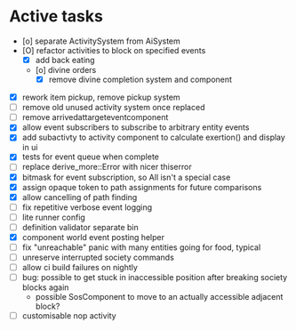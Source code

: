 # Active tasks

* [o] separate ActivitySystem from AiSystem
* [O] refactor activities to block on specified events
	* [X] add back eating
	* [o] divine orders
		* [X] remove divine completion system and component
* [X] rework item pickup, remove pickup system
* [ ] remove old unused activity system once replaced
* [ ] remove arrivedattargeteventcomponent
* [X] allow event subscribers to subscribe to arbitrary entity events
* [X] add subactivty to activity component to calculate exertion() and display in ui
* [X] tests for event queue when complete
* [ ] replace derive_more::Error with nicer thiserror
* [X] bitmask for event subscription, so All isn't a special case
* [X] assign opaque token to path assignments for future comparisons
* [X] allow cancelling of path finding
* [ ] fix repetitive verbose event logging
* [ ] lite runner config
* [ ] definition validator separate bin
* [X] component world event posting helper
* [ ] fix "unreachable" panic with many entities going for food, typical
* [ ] unreserve interrupted society commands
* [ ] allow ci build failures on nightly
* [ ] bug: possible to get stuck in inaccessible position after breaking society blocks again
	* possible SosComponent to move to an actually accessible adjacent block?
* [ ] customisable nop activity

